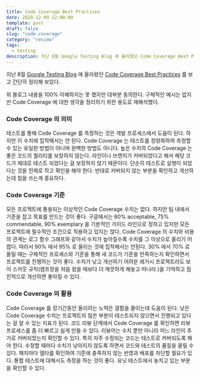 ```yaml
---
title: Code Coverage Best Practices
date: 2020-12-09 22:00:00
template: post
draft: false
slug: "code-coverage"
category: "review"
tags:
  - testing
description: 지난 8월 Google Testing Blog 에 올라왔던 Code Coverage Best Practices 를 보고 간단히 정리해 보았다.
---
```


지난 8월 [Google Testing Blog](https://testing.googleblog.com/) 에 올라왔던 [Code Coverage Best Practices](https://testing.googleblog.com/2020/08/code-coverage-best-practices.html) 를 보고 간단히 정리해 보았다.

위 블로그 내용을 100% 이해하지는 못 했지만 대부분 동의한다. 구체적인 예시는 없지만 Code Coverage 에 대한 생각을 정리하기 위한 용도로 재해석했다.

### Code Coverage 의 의미

테스트를 통해 Code Coverage 를 측정하는 것은 개발 프로세스에서 도움이 된다. 하지만 이 수치에 집착해서는 안 된다. Code Coverage 는 테스트를 정량화하여 측정할 수 있는 유일한 방법이 아니며 완벽한 방법도 아니다. 높은 수치의 Code Coverage 는 좋은 코드의 퀄리티를 보장하지 않는다. 라인이나 브랜치가 커버되었다고 해서 해당 코드가 제대로 테스트 되었다는 걸 보장하지 않기 때문이다. 단순히 테스트로 실행이 되었다는 것을 전제로 하고 확인을 해야 한다. 반대로 커버되지 않는 부분을 확인하고 개선하는데 힘을 쓰는게 중요하다.

### Code Coverage 기준

모든 프로젝트에 통용되는 이상적인 Code Coverage 수치는 없다. 하지만 팀 내에서 기준을 잡고 목표를 만드는 것이 좋다. 구글에서는 60% acceptable, 75% commendable, 90% exemplary 을 기본적인 가이드 라인으로 정하고 있지만 모든 프로젝트에 필수적인 조건으로 적용하고 있지는 않다. Code Coverage 의 수치와 비용의 관계는 로그 함수 그래프와 같아서 수치가 높아질수록 수치를 그 이상으로 올리기 어렵다. 따라서 90% 에서 95% 로 올리는 것에 집착해서는 안된다. 30% 에서 70% 로 올릴 때는 구체적인 프로세스와 기준을 통해 새 코드가 기준을 만족하는지 확인하면서 프로젝트를 진행하는 것이 좋다. 수치가 낮고 개선하기 어려운 레거시 프로젝트라도 보이 스카웃 규칙(캠프장을 처음 왔을 때보다 더 깨끗하게 해놓고 떠나라.)을 기억하고 점진적으로 개선하면 좋아질 수 있다.

### Code Coverage 의 활용

Code Coverage 를 장기간동안 올리려는 노력은 결함을 줄이는데 도움이 된다. 낮은 Code Coverage 수치는 프로젝트의 많은 부분이 테스트되지 않으면서 진행되고 있다는 걸 알 수 있는 지표가 된다. 코드 리뷰 단계에서 Code Coverage 를 확인하면 리뷰 프로세스를 좀 더 빠르고 쉽게 만들 수 있다. 리뷰어는 수치 뿐만 아니라 어느 라인이 추가로 커버되었는지 확인할 수 있다. 특히 자주 수정되는 코드는 테스트로 커버되도록 해야 한다. 수정할 때마다 수치가 낮아지지 않도록 하면서 코드와 테스트의 품질을 올릴 수 있다. 패치마다 델타를 확인하여 기준에 충족하지 않는 반영과 배포를 차단할 필요가 있다. 통합 테스트에 대해서도 측정을 하는 것이 좋다. 유닛 테스트에서 놓치고 있는 부분을 확인할 수 있다.
